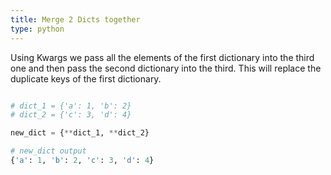 ```yaml
---
title: Merge 2 Dicts together
type: python
---
```


Using Kwargs we pass all the elements of the first dictionary into the third one and then pass the second dictionary into the third. This will replace the duplicate keys of the first dictionary.

```python

# dict_1 = {'a': 1, 'b': 2}
# dict_2 = {'c': 3, 'd': 4}

new_dict = {**dict_1, **dict_2}

# new_dict output
{'a': 1, 'b': 2, 'c': 3, 'd': 4}

```
